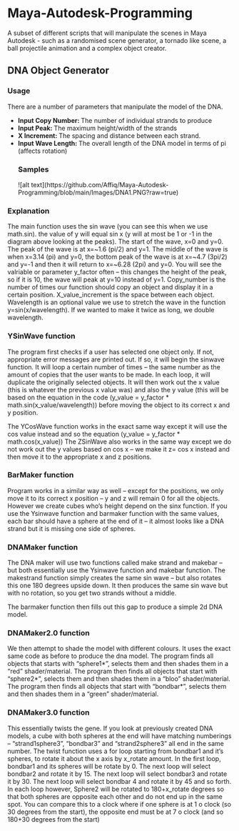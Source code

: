 # Maya-Autodesk-Programming
A subset of different scripts that will manipulate the scenes in Maya Autodesk - such as a randomised scene generator, a tornado like scene, a ball projectile animation and a complex object creator.

<h2> DNA Object Generator </h2>

<h3> Usage </h3>
<p> There are a number of parameters that manipulate the model of the DNA. </p>
<ul>
  <li> <b> Input Copy Number: </b> The number of individual strands to produce</li>
  <li> <b> Input Peak: </b> The maximum height/width of the strands</li>
  <li> <b> X Increment: </b> The spacing and distance between each strand.</li>
  <li> <b> Input Wave Length: </b> The overall length of the DNA model in terms of pi (affects rotation)</li>

<h3> Samples </h3>
  ![alt text](https://github.com/Affiq/Maya-Autodesk-Programming/blob/main/Images/DNA1.PNG?raw=true)


</ul>

<h3> Explanation </h3>
<p>  The main function uses the sin wave (you can see this when we use math.sin). the value of y will equal sin x (y will at most be 1 or -1 in the diagram above
looking at the peaks). The start of the wave, x=0 and y=0. The peak of the wave is at x=~1.6 (pi/2)
and y=1. The middle of the wave is when x=3.14 (pi) and y=0, the bottom peak of the wave is at
x=~4.7 (3pi/2) and y=-1 and then it will return to x=~6.28 (2pi) and y=0.
You will see the valriable or parameter y_factor often – this changes the height of the peak, so if it is
10, the wave will peak at y=10 instead of y=1.
Copy_number is the number of times our function should copy an object and display it in a certain
position.
X_value_increment is the space between each object.
Wavelength is an optional value we use to stretch the wave in the function y=sin(x/wavelength). If
we wanted to make it twice as long, we double wavelength.</p>

<h3> YSinWave function </h3>
<p>
The program first checks if a user has selected one object only. If not, appropriate error messages
are printed out. If so, it will begin the sinwave function. It will loop a certain number of times – the
same number as the amount of copies that the user wants to be made.
In each loop, it will duplicate the originally selected objects. It will then work out the x value (this is
whatever the previous x value was) and also the y value (this will be based on the equation in the
code (y_value = y_factor * math.sin(x_value/wavelength)) before moving the object to its correct x
and y position.

The YCosWave function works in the exact same way except it will use the cos value instead and so
the equation (y_value = y_factor * math.cos(x_value))
The ZSinWave also works in the same way except we do not work out the y values based on cos x –
we make it z= cos x instead and then move it to the appropriate x and z positions.</p>

<h3> BarMaker function</h3>
<p> Program works in a similar way as well – except for the positions, we only move it to its correct x
position – y and z will remain 0 for all the objects. However we create cubes who’s height depend on
the sinx function.
If you use the Ysinwave function and barmaker function with the same values, each bar should have
a sphere at the end of it – it almost looks like a DNA strand but it is missing one side of spheres. </p>

<h3> DNAMaker function</h3>
<p> The DNA maker will use two functions called make strand and makebar – but both essentially use
the Ysinwave function and makebar function. The makestrand function simply creates the same sin
wave – but also rotates this one 180 degrees upside down. It then produces the same sin wave but
with no rotation, so you get two strands without a middle.

The barmaker function then fills out this gap to produce a simple 2d DNA model. </p>

<h3> DNAMaker2.0 function </h3>
<p> We then attempt to shade the model with different colours. It uses the exact same code as before to
produce the dna model.
The program finds all objects that starts with “sphere1*”, selects them and then shades them in a
“red” shader/material.
The program then finds all objects that start with “sphere2*”, selects them and then shades them in
a “bloo” shader/material.
The program then finds all objects that start with “bondbar*”, selects them and then shades them in
a “green” shader/material.</p>

<h3> DNAMaker3.0 function </h3>
<p> This essentially twists the gene. If you look at previously created DNA models, a cube with both
spheres at the end will have matching numberings – “strand1sphere3”, “bondbar3” and
“strand2sphere3” all end in the same number.
The twist function uses a for loop starting from bondbar1 and it’s spheres, to rotate it about the x
axis by x_rotate amount.
In the first loop, bondbar1 and its spheres will be rotate by 0. The next loop will select bondbar2 and
rotate it by 15. The next loop will select bondbar3 and rotate it by 30. The next loop will select
bondbar 4 and rotate it by 45 and so forth.
In each loop however, Sphere2 will be rotated to 180+x_rotate degrees so that both spheres are
opposite each other and do not end up in the same spot.
You can compare this to a clock where if one sphere is at 1 o clock (so 30 degrees from the start), the
opposite end must be at 7 o clock (and so 180+30 degrees from the start)</p>
